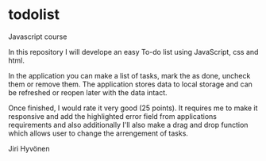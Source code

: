 # todolist
Javascript course

In this repository I will develope an easy To-do list using JavaScript, css and html.

In the application you can make a list of tasks, mark the as done, uncheck them or remove them. The application stores data to local storage and can be refreshed or reopen later with the data intact.

Once finished, I would rate it very good (25 points). It requires me to make it responsive and add the highlighted error field from applications requirements and also additionally I'll also make a drag and drop function which allows user to change the arrengement of tasks.

Jiri Hyvönen
